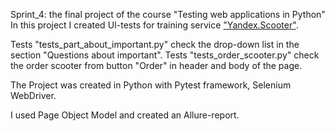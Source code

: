 Sprint_4: the final project of the course "Testing web applications in Python"
In this project I created UI-tests for training service ["Yandex.Scooter"](https://qa-scooter.praktikum-services.ru/).

Tests "tests_part_about_important.py" check the drop-down list in the section "Questions about important". Tests "tests_order_scooter.py" check the order scooter from button "Order" in header and body of the page.

The Project was created in Python with Pytest framework, Selenium WebDriver.

I used Page Object Model and created an Allure-report.
